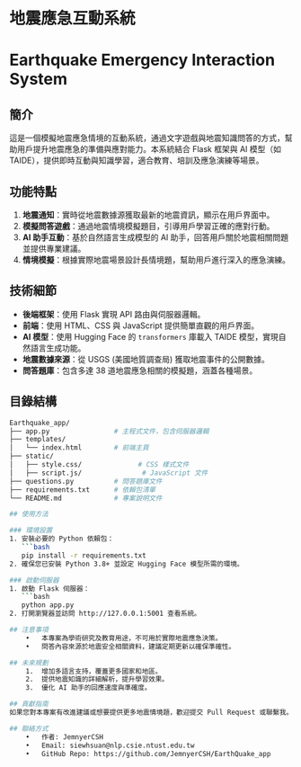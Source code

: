 # 地震應急互動系統
# Earthquake Emergency Interaction System

## 簡介
這是一個模擬地震應急情境的互動系統，通過文字遊戲與地震知識問答的方式，幫助用戶提升地震應急的準備與應對能力。本系統結合 Flask 框架與 AI 模型（如 TAIDE），提供即時互動與知識學習，適合教育、培訓及應急演練等場景。

## 功能特點
1. **地震通知**：實時從地震數據源獲取最新的地震資訊，顯示在用戶界面中。
2. **模擬問答遊戲**：通過地震情境模擬題目，引導用戶學習正確的應對行動。
3. **AI 助手互動**：基於自然語言生成模型的 AI 助手，回答用戶關於地震相關問題並提供專業建議。
4. **情境模擬**：根據實際地震場景設計長情境題，幫助用戶進行深入的應急演練。

## 技術細節
- **後端框架**：使用 Flask 實現 API 路由與伺服器邏輯。
- **前端**：使用 HTML、CSS 與 JavaScript 提供簡單直觀的用戶界面。
- **AI 模型**：使用 Hugging Face 的 `transformers` 庫載入 TAIDE 模型，實現自然語言生成功能。
- **地震數據來源**：從 USGS (美國地質調查局) 獲取地震事件的公開數據。
- **問答題庫**：包含多達 38 道地震應急相關的模擬題，涵蓋各種場景。

## 目錄結構
```bash
Earthquake_app/
├── app.py                # 主程式文件，包含伺服器邏輯
├── templates/
│   └── index.html        # 前端主頁
├── static/
│   ├── style.css/              # CSS 樣式文件
│   ├── script.js/               # JavaScript 文件
├── questions.py          # 問答題庫文件
├── requirements.txt      # 依賴包清單
└── README.md             # 專案說明文件

## 使用方法

### 環境設置
1. 安裝必要的 Python 依賴包：
   ```bash
   pip install -r requirements.txt
2. 確保您已安裝 Python 3.8+ 並設定 Hugging Face 模型所需的環境。

### 啟動伺服器
1. 啟動 Flask 伺服器：
   ```bash
   python app.py
2. 打開瀏覽器並訪問 http://127.0.0.1:5001 查看系統。

## 注意事項
	•	本專案為學術研究及教育用途，不可用於實際地震應急決策。
	•	問答內容來源於地震安全相關資料，建議定期更新以確保準確性。

## 未來規劃
	1.	增加多語言支持，覆蓋更多國家和地區。
	2.	提供地震知識的詳細解析，提升學習效果。
	3.	優化 AI 助手的回應速度與準確度。

## 貢獻指南
如果您對本專案有改進建議或想要提供更多地震情境題，歡迎提交 Pull Request 或聯繫我。

## 聯絡方式
	•	作者: JemnyerCSH
	•	Email: siewhsuan@nlp.csie.ntust.edu.tw
	•	GitHub Repo: https://github.com/JemnyerCSH/EarthQuake_app

